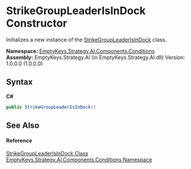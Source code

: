 # StrikeGroupLeaderIsInDock Constructor 
 

Initializes a new instance of the <a href="T_EmptyKeys_Strategy_AI_Components_Conditions_StrikeGroupLeaderIsInDock">StrikeGroupLeaderIsInDock</a> class.

**Namespace:**&nbsp;<a href="N_EmptyKeys_Strategy_AI_Components_Conditions">EmptyKeys.Strategy.AI.Components.Conditions</a><br />**Assembly:**&nbsp;EmptyKeys.Strategy.AI (in EmptyKeys.Strategy.AI.dll) Version: 1.0.0.0 (1.0.0.0)

## Syntax

**C#**<br />
``` C#
public StrikeGroupLeaderIsInDock()
```


## See Also


#### Reference
<a href="T_EmptyKeys_Strategy_AI_Components_Conditions_StrikeGroupLeaderIsInDock">StrikeGroupLeaderIsInDock Class</a><br /><a href="N_EmptyKeys_Strategy_AI_Components_Conditions">EmptyKeys.Strategy.AI.Components.Conditions Namespace</a><br />